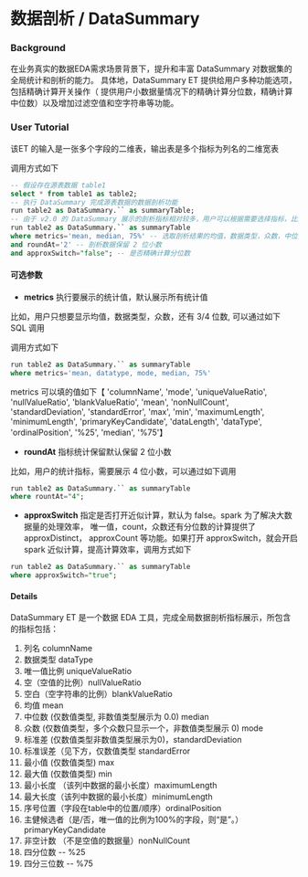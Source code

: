 # 数据剖析 / DataSummary

### Background

在业务真实的数据EDA需求场景背景下，提升和丰富 DataSummary 对数据集的全局统计和剖析的能力。
具体地，DataSummary ET 提供给用户多种功能选项，包括精确计算开关操作（ 提供用户小数据量情况下的精确计算分位数，精确计算中位数）以及增加过滤空值和空字符串等功能。

### User Tutorial

该ET 的输入是一张多个字段的二维表，输出表是多个指标为列名的二维宽表

调用方式如下

```SQL
-- 假设存在源表数据 table1
select * from table1 as table2;
-- 执行 DataSummary 完成源表数据的数据剖析功能
run table2 as DataSummary.`` as summaryTable;
-- 由于 v2.0 的 DataSummary 展示的剖析指标相对较多，用户可以根据需要选择指标，比如
run table2 as DataSummary.`` as summaryTable
where metrics='mean, median, 75%' -- 选取剖析结果的均值，数据类型，众数，中位数还有3/4分位数作为指标输出
and roundAt='2' -- 剖析数据保留 2 位小数
and approxSwitch="false"; -- 是否精确计算分位数
```

#### 可选参数

- **metrics**  执行要展示的统计值，默认展示所有统计值

比如，用户只想要显示均值，数据类型，众数，还有 3/4 位数, 可以通过如下 SQL 调用

调用方式如下

```SQL
run table2 as DataSummary.`` as summaryTable
where metrics='mean, datatype, mode, median, 75%'
```

metrics 可以填的值如下【 'columnName', 'mode', 'uniqueValueRatio', 'nullValueRatio', 'blankValueRatio', 'mean', 'nonNullCount', 'standardDeviation', 'standardError', 'max', 'min', 'maximumLength', 'minimumLength', 'primaryKeyCandidate', 'dataLength', 'dataType', 'ordinalPosition', '%25', 'median', '%75'】

- **roundAt** 指标统计保留默认保留 2 位小数

比如，用户的统计指标，需要展示 4 位小数，可以通过如下调用

```SQL
run table2 as DataSummary.`` as summaryTable
where rountAt="4";
```

- **approxSwitch** 指定是否打开近似计算，默认为 false。spark 为了解决大数据量的处理效率， 唯一值，count，众数还有分位数的计算提供了 approxDistinct， approxCount 等功能。如果打开 approxSwitch，就会开启 spark 近似计算，提高计算效率，调用方式如下

```SQL
run table2 as DataSummary.`` as summaryTable
where approxSwitch="true";
```

#### Details

DataSummary ET 是一个数据 EDA 工具，完成全局数据剖析指标展示，所包含的指标包括：

1. 列名 columnName
2. 数据类型 dataType
3. 唯一值比例 uniqueValueRatio
4. 空（空值的比例）nullValueRatio
5. 空白（空字符串的比例）blankValueRatio
6. 均值  mean
7. 中位数 (仅数值类型, 非数值类型展示为 0.0) median
8. 众数 (仅数值类型，多个众数只显示一个，非数值类型展示 0) mode
9. 标准差 (仅数值类型非数值类型展示为0)，standardDeviation 
10. 标准误差（见下方，仅数值类型 standardError
11. 最小值 (仅数值类型) max
12. 最大值 (仅数值类型) min
13. 最小长度 （该列中数据的最小长度）maximumLength
14. 最大长度（该列中数据的最小长度）minimumLength
15. 序号位置（字段在table中的位置/顺序）ordinalPosition
16. 主健候选者（是/否，唯一值的比例为100%的字段，则“是”。）primaryKeyCandidate
17. 非空计数 （不是空值的数据量）nonNullCount
18. 四分位数 -- %25
19. 四分三位数 -- %75